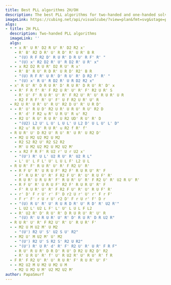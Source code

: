 ```yaml
---
title: Best PLL algorithms 2H/OH
description: The best PLL algorithms for two-handed and one-handed solving.
imageLink: https://cubing.net/api/visualcube/?view=plan&fmt=svg&stage=pll&case=$ALG
algs:
- title: 2H PLL
  description: Two-handed PLL algorithms
  imageLink: ''
  algs:
  - - x R' U R' D2 R U' R' D2 R2 x'
    - R' B' R2 D R' U' R D' R' U R' B R
    - "(U) R F R2 D' R U R' D R U' R F' R' "
    - "(U) x' R2 D2 R' U' R D2 R' U R' x"
  - - x R2 D2 R U R' D2 R U' R x'
    - R' B' R U' R D R' U R D' R2' B R
    - "(U) R F R' U R' D' R U' R' D R2 F' R' "
    - "(U) x' R U' R D2 R' U R D2 R2 x"
  - x' R U' R' D R U R' D' R U R' D R U' R' D' x
  - - R' F R f' R' F R2 U R' U' R' F' R2 U R' S
    - R' U' F' R U R' U' R' F R2 U' R' U' R U R' U R
    - R2 F R F' R' U' F' U F R2 U R' U' R
  - R2 U R' U R' U' R U' R2 D U' R' U R D'
  - - R' U' R U D' R2 U R' U R U' R U' R2 D
    - R' d' F R2 u R' U R U' R u' R2
  - - R2 U' R U' R U R' U R2 UD' R U' R' D
    - "(U2) L2 U' L U' L U L' U L2 D' U L U' L' D"
    - R2 u' R U' R U R' u R2 f R' f'
  - R U R' U' D R2 U' R U' R' U R' U R2 D'
  - - M2 U M2 U2 M2 U M2
    - R2 S2 R2 U' R2 S2 R2
    - M' U M2 U2 M2 U M2 U2 M'
  - - x R2 F R F' R U2 r' U r U2 x'
    - "(U') R' U L' U2 R U' R' U2 R L"
    - L' U' L F L' U' L U L F' L2 U L
  - R U R' F' R U R' U' R' F R2 U' R'
  - - R F U' R' U R U F' R2 F' R U R U' R' F
    - F' R U R' U' R' F R2 F U' R' U' R U F' R'
    - R U R' U R U R' F' R U R' U' R' F R2 U' R' U2 R U' R'
  - - R F U' R' U R U F' R2 F' R U R U' R' F
    - F' R U R' U' R' F R2 F U' R' U' R U F' R'
  - - r' D' F r U' r' F' D r2 U r' U' r' F r F'
    - F r' F' r U r U' r2 D' F r U r' F' D r
  - - "(U) R U' R' U' R U R D R' U' R D' R' U2 R'"
    - L U2 L' U2 L F' L' U' L U L F L2
  - - R' U2 R' D' R U' R' D R U R U' R' U' R
    - "(U) R' U R U R' U' R' D' R U R' D R U2 R"
  - R U R' U' R' F R2 U' R' U' R U R' F'
  - - M2 U M U2 M' U M2
    - "(U') R2 U' S' U2 S U' R2"
  - - M2 U' M U2 M' U' M2
    - "(U') R2 U' S R2 S' R2 U R2"
  - - "(U') R' U R' d' R' F' R2 U' R' U R' F R F"
    - R U' R U R' D R D' R U' D R2 U R2 D' R2
    - R' U R U' R' f' U' R U2 R' U' R U' R' f R
  - F R' F R2 U' R' U' R U R' F' R U R' U' F'
  - - M2 U2 M U M2 U M2 U M
    - M2 U M2 U M' U2 M2 U2 M'
author: PapaSmurf
---
```

